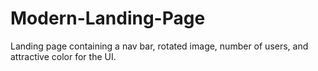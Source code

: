 # Modern-Landing-Page
Landing page containing a nav bar, rotated image, number of users, and attractive color for the UI.
